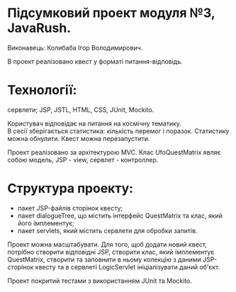 # Підсумковий проект модуля №3, JavaRush.
Виконавець: Колибаба Ігор Володимирович.

В проект реалізовано квест у форматі питання-відповідь.

# Технології: 
сервлети; JSP, JSTL, HTML, CSS, JUnit, Mockito.

Користувач відповідає на питання на космічну тематику.  
В сесії зберігається статистика: кількість перемог і поразок. 
Статистику можна обнулити. Квест можна перезапустити. 

Проект реалізовано за архітектурою MVC. Клас UfoQuestMatrix являє собою модель,
JSP - view, сервлет - контроллер. 

# Структура проекту: 
- пакет JSP-файлів сторінок квесту; 
- пакет dialogueTree, що містить інтерфейс QuestMatrix та клас, який його імплементує;
- пакет servlets, який містить сервлети для обробки запитів.

Проект можна масштабувати. Для того, щоб додати новий квест, потрібно створити відповідні
JSP, створити клас, який імплементує QuestMatrix, створити та заповнити в ньому колекцію 
з даними JSP-сторінок квесту та в сервлеті LogicServlet ініціалізувати даний об'єкт.

Проект покритий тестами з використанням JUnit та Mockito.